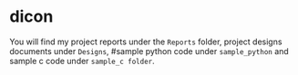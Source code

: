 # dicon
You will find my project reports under the ``Reports`` folder, project designs documents under ``Designs``, #sample python code under ``sample_python`` and sample c code under ``sample_c folder``.

